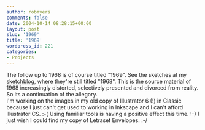 ```yaml
---
author: robmyers
comments: false
date: 2004-10-14 08:28:15+00:00
layout: post
slug: '1969'
title: '1969'
wordpress_id: 221
categories:
- Projects
---
```


The follow up to 1968 is of course titled "1969". See the sketches at my [sketchblog](/sketchblog/), where they're still titled "1968". This is the source material of 1968 increasingly distorted, selectively presented and divorced from reality. So its a continuation of the allegory.  
I'm working on the images in my old copy of Illustrator 6 (!) in Classic because I just can't get used to working in Inkscape and I can't afford Illustrator CS. :-( Using familiar tools is having a positive effect this time. :-) I just wish I could find my copy of Letraset Envelopes. :-/

  


